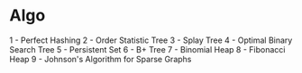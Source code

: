 # Algo
1 - Perfect Hashing
2 - Order Statistic Tree
3 - Splay Tree
4 - Optimal Binary Search Tree
5 - Persistent Set
6 - B+ Tree
7 - Binomial Heap
8 - Fibonacci Heap
9 - Johnson's Algorithm for Sparse Graphs
